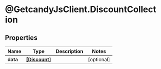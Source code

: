 # @GetcandyJsClient.DiscountCollection

## Properties

Name | Type | Description | Notes
------------ | ------------- | ------------- | -------------
**data** | [**[Discount]**](Discount.md) |  | [optional] 


